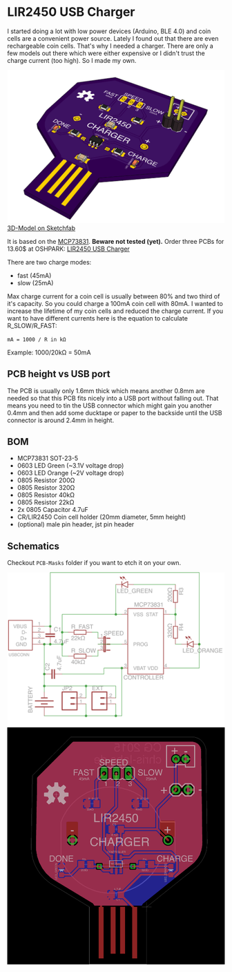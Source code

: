 # LIR2450 USB Charger

I started doing a lot with low power devices (Arduino, BLE 4.0) and coin cells are a convenient power source. Lately I found out that there are even rechargeable coin cells. That's why I needed a charger. There are only a few models out there which were either expensive or I didn't trust the charge current (too high). So I made my own.

![3D-Model](3D-Model/3D-Model.jpg?raw=true)
[3D-Model on Sketchfab](https://sketchfab.com/models/f6b9f5c950564a3f85bb46c3d435a189)

It is based on the [MCP73831](https://www.sparkfun.com/datasheets/Prototyping/Batteries/MCP73831T.pdf). **Beware not tested (yet).**
Order three PCBs for 13.60$ at OSHPARK: [LIR2450 USB Charger](https://oshpark.com/projects/roORU8h6)

There are two charge modes:
 
- fast (45mA)
- slow (25mA)

Max charge current for a coin cell is usually between 80% and two third of it's capacity. So you could charge a 100mA coin cell with 80mA. I wanted to increase the lifetime of my coin cells and reduced the charge current. If you want to have different currents here is the equation to calculate R_SLOW/R_FAST:

`mA = 1000 / R in kΩ`

Example: 1000/20kΩ = 50mA

## PCB height vs USB port

The PCB is usually only 1.6mm thick which means another 0.8mm are needed so that this PCB fits nicely into a USB port without falling out. That means you need to tin the USB connector which might gain you another 0.4mm and then add some ducktape or paper to the backside until the USB connector is around 2.4mm in height.

## BOM

- MCP73831 SOT-23-5
- 0603 LED Green (~3.1V voltage drop)
- 0603 LED Orange (~2V voltage drop)
- 0805 Resistor 200Ω
- 0805 Resistor 320Ω
- 0805 Resistor 40kΩ
- 0805 Resistor 22kΩ
- 2x 0805 Capacitor 4.7uF
- CR/LIR2450 Coin cell holder (20mm diameter, 5mm height)
- (optional) male pin header, jst pin header

## Schematics

Checkout `PCB-Masks` folder if you want to etch it on your own.

![Schematics](Schematics.png?raw=true)
![PCB-Overview](OverviewBoard.png?raw=true)

